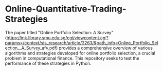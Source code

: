 # Online-Quantitative-Trading-Strategies
The paper titled "Online Portfolio Selection: A Survey" (https://ink.library.smu.edu.sg/cgi/viewcontent.cgi?params=/context/sis_research/article/3263/&path_info=Online_Portfolio_Selection__A_Survey_afv.pdf) provides a comprehensive overview of various algorithms and strategies developed for online portfolio selection, a crucial problem in computational finance. This repository seeks to test the performance of these strategies in Python.
